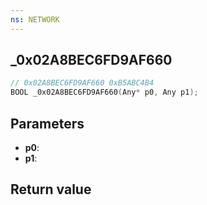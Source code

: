 ```yaml
---
ns: NETWORK
---
```

## _0x02A8BEC6FD9AF660

```c
// 0x02A8BEC6FD9AF660 0xB5ABC4B4
BOOL _0x02A8BEC6FD9AF660(Any* p0, Any p1);
```


## Parameters
* **p0**: 
* **p1**: 

## Return value
